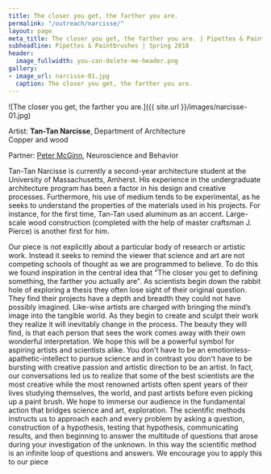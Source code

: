 ```yaml
---
title: The closer you get, the farther you are.
permalink: "/outreach/narcisse/"
layout: page
meta_title: The closer you get, the farther you are. | Pipettes & Paintbrushes
subheadline: Pipettes & Paintbrushes | Spring 2018
header:
  image_fullwidth: you-can-delete-me-header.png
gallery:
- image_url: narcisse-01.jpg
  caption: The closer you get, the farther you are.
---
```


![The closer you get, the farther you are.]({{ site.url }}/images/narcisse-01.jpg)

Artist: **Tan-Tan Narcisse**, Department of Architecture<br>
Copper and wood

Partner: [Peter McGinn](http://thatslifesci.com/authors/pmcginn), Neuroscience and Behavior

Tan-Tan Narcisse is currently a second-year architecture student at the University of Massachusetts, Amherst. His experience in the undergraduate architecture program has been a factor in his design and creative processes. Furthermore, his use of medium tends to be experimental, as he seeks to understand the properties of the materials used in his projects. For instance, for the first time, Tan-Tan used aluminum as an accent. Large-scale wood construction (completed with the help of master craftsman J. Pierce) is another first for him.

Our piece is not explicitly about a particular body of research or artistic work. Instead it seeks to remind the viewer that science and art are not competing schools of thought as we are programmed to believe. To do this we found inspiration in the central  idea that "The closer you get to defining something, the farther you actually are". As scientists begin down the rabbit hole of exploring a thesis they often lose sight of their original question. They find their projects have a depth and breadth they could not have possibly imagined. Like-wise artists are charged with bringing the mind’s image into the tangible world. As they begin to create and sculpt their work they realize it will inevitably change in the process. The beauty they will find, is that each person that sees the work comes away with their own wonderful interpretation.
We hope this will be a powerful symbol for aspiring artists and scientists alike. You don't have to be an emotionless-apathetic-intellect to pursue science and in contrast you don't have to be bursting with creative passion and artistic direction to be an artist. In fact, our conversations led us to realize that some of the best scientists are the most creative while the most renowned artists often spent years of their lives studying themselves, the world, and past artists before even picking up a paint brush.
We hope to immerse our audience in the fundamental action that bridges science and art, exploration. The scientific methods instructs us to approach each and every problem by asking a question, construction of a hypothesis, testing that hypothesis, communicating results, and then beginning to answer the multitude of questions that arose during your investigation of the unknown. In this way the scientific method is an infinite loop of questions and answers. We encourage you to apply this to our piece

